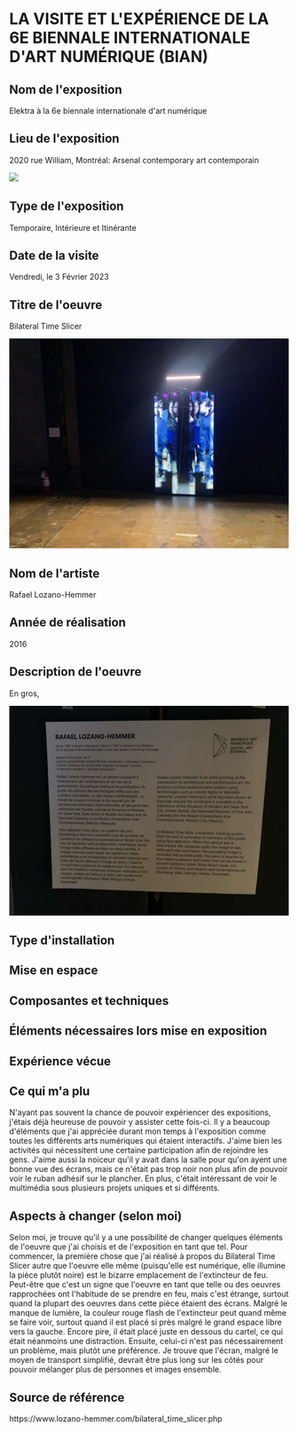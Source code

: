 # LA VISITE ET L'EXPÉRIENCE DE LA 6E BIENNALE INTERNATIONALE D'ART NUMÉRIQUE (BIAN)

<h2>Nom de l'exposition</h2> 
Elektra à la 6e biennale internationale d'art numérique
<h2>Lieu de l'exposition</h2>
2020 rue William, Montréal: Arsenal contemporary art contemporain

![ ](medias/moi_entrée.jpg)

<h2>Type de l'exposition</h2> 
Temporaire, Intérieure et Itinérante 
<h2>Date de la visite</h2>
Vendredi, le 3 Février 2023
<h2>Titre de l'oeuvre</h2>
Bilateral Time Slicer

![ ](medias/bilateral_time_slicer_oeuvre.jpg)

<h2>Nom de l'artiste</h2>
Rafael Lozano-Hemmer
<h2>Année de réalisation</h2>
2016
<h2>Description de l'oeuvre</h2>
En gros, 

![](medias/bilateral_time_slicer_cartel.jpg)

<h2>Type d'installation</h2>
<h2>Mise en espace</h2>
<h2>Composantes et techniques</h2>
<h2>Éléments nécessaires lors mise en exposition</h2>
<h2>Expérience vécue</h2>
<h2>Ce qui m'a plu</h2>
N'ayant pas souvent la chance de pouvoir expériencer des expositions, j'étais déjà heureuse de pouvoir y assister cette fois-ci. Il y a beaucoup d'éléments que j'ai appréciée durant mon temps à l'exposition comme toutes les différents arts numériques qui étaient interactifs. J'aime bien les activités qui nécessitent une certaine participation afin de rejoindre les gens. J'aime aussi la noiceur qu'il y avait dans la salle pour qu'on ayent une bonne vue des écrans, mais ce n'était pas trop noir non plus afin de pouvoir voir le ruban adhésif sur le plancher. En plus, c'était intéressant de voir le multimédia sous plusieurs projets uniques et si différents.  
<h2>Aspects à changer (selon moi)</h2>
Selon moi, je trouve qu'il y a une possibilité de changer quelques éléments de l'oeuvre que j'ai choisis et de l'exposition en tant que tel. Pour commencer, la première chose que j'ai réalisé à propos du Bilateral Time Slicer autre que l'oeuvre elle même (puisqu'elle est numérique, elle illumine la pièce plutôt noire) est le bizarre emplacement de l'extincteur de feu. Peut-être que c'est un signe que l'oeuvre en tant que telle ou des oeuvres rapprochées ont l'habitude de se prendre en feu, mais c'est étrange, surtout quand la plupart des oeuvres dans cette pièce étaient des écrans. Malgré le manque de lumière, la couleur rouge flash de l'extincteur peut quand même se faire voir, surtout quand il est placé si près malgré le grand espace libre vers la gauche. Encore pire, il était placé juste en dessous du cartel, ce qui était néanmoins une distraction. Ensuite, celui-ci n'est pas nécessairement un problème, mais plutôt une préférence. Je trouve que l'écran, malgré le moyen de transport simplifié, devrait être plus long sur les côtés pour pouvoir mélanger plus de personnes et images ensemble.  
<h2>Source de référence</h2>
https://www.lozano-hemmer.com/bilateral_time_slicer.php



